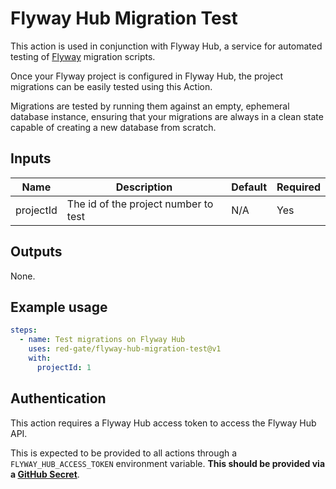# Flyway Hub Migration Test

This action is used in conjunction with Flyway Hub, a service for automated testing of [Flyway](https://flywaydb.org/) migration scripts.

Once your Flyway project is configured in Flyway Hub, the project migrations can be easily tested using this Action.

Migrations are tested by running them against an empty, ephemeral database instance, ensuring that your migrations are always in a clean state capable of creating a new database from scratch.

## Inputs

| Name            | Description                                                                           | Default          | Required |
| --------------- | ------------------------------------------------------------------------------------- | ---------------- | -------- |
| projectId       | The id of the project number to test                                                  | N/A              | Yes      |

## Outputs

None.

## Example usage

```yaml
steps:
  - name: Test migrations on Flyway Hub
    uses: red-gate/flyway-hub-migration-test@v1
    with:
      projectId: 1
```

## Authentication

This action requires a Flyway Hub access token to access the Flyway Hub API.

This is expected to be provided to all actions through a `FLYWAY_HUB_ACCESS_TOKEN` environment variable. **This should be provided via a [GitHub Secret](https://docs.github.com/en/actions/reference/encrypted-secrets)**.
